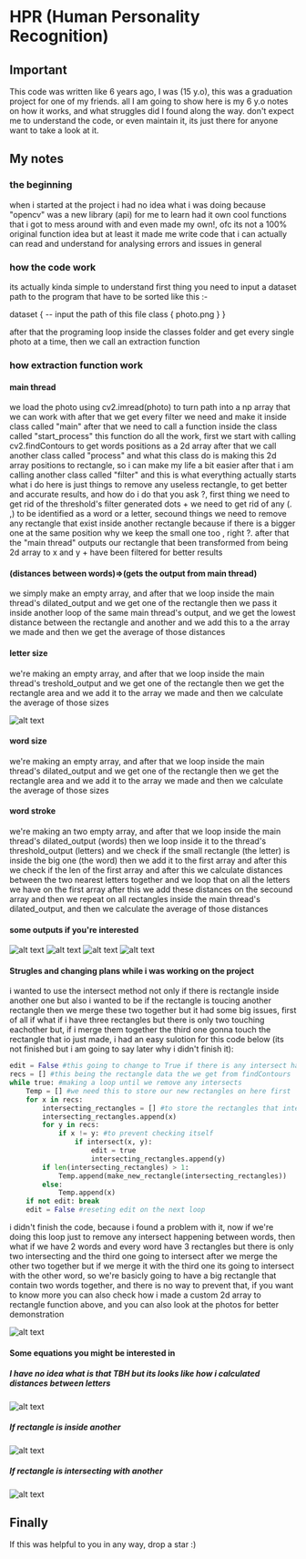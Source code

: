
# HPR (Human Personality Recognition)
## Important
 This code was written like 6 years ago, I was (15 y.o), this was a graduation project for one of my friends.
 all I am going to show here is my 6 y.o notes on how it works, and what struggles did I found along the way.
 don't expect me to understand the code, or even maintain it, its just there for anyone want to take a look at it.
## My notes
### the beginning
when i started at the project i had no idea what i was doing
because "opencv" was a new library (api) for me to learn
had it own cool functions that i got to mess around with
and even made my own!, ofc its not a 100% original function
idea but at least it made me write code that i can actually 
can read and understand for analysing errors and issues in general

### how the code work
its actually kinda simple to understand
first thing you need to input a dataset path
to the program that have to be sorted like this :-

dataset { -- input the path of this file
    class {
        photo.png
    }
}

after that the programing loop inside the classes folder
and get every single photo at a time, then we call an extraction function

### how extraction function work

#### main thread
we load the photo using cv2.imread(photo) to turn path into a np array that we can work with
after that we get every filter we need and make it inside class called "main"
after that we need to call a function inside the class called "start_process"
this function do all the work, first we start with calling cv2.findContours to get words
positions as a 2d array after that we call another class called "process" and what this class do 
is making this 2d array positions to rectangle, so i can make my life a bit easier
after that i am calling another class called "filter" and this is what everything actually 
starts what i do here is just things to remove any useless rectangle, to get better and 
accurate results, and how do i do that you ask ?, first thing we need to get rid of the 
threshold's filter generated dots + we need to get rid of any (. ,) to be identified as
a word or a letter, secound things we need to remove any rectangle that exist inside another
rectangle because if there is a bigger one at the same position why we keep the small one
too , right ?.
after that the "main thread" outputs our rectangle that been transformed from being 2d array 
to x and y + have been filtered for better results

#### (distances between words)=>(gets the output from main thread)
we simply make an empty array, and after that we loop inside the main thread's dilated_output
and we get one of the rectangle then we pass it inside another loop of the same 
main thread's output, and we get the lowest distance between the rectangle and another
and we add this to a the array we made and then we get the average of those distances

####  letter size
we're making an empty array, and after that we loop inside the main thread's treshold_output
and we get one of the rectangle then we get the rectangle area and we add it to the array
we made and then we calculate the average of those sizes

![alt text](https://github.com/DrunkTaric/hpr/blob/master/outputs/letter_recognition.png?raw=true?raw=true "Title")

#### word size
we're making an empty array, and after that we loop inside the main thread's dilated_output
and we get one of the rectangle then we get the rectangle area and we add it to the array
we made and then we calculate the average of those sizes

#### word stroke
we're making an two empty array, and after that we loop inside the main thread's dilated_output (words)
then we loop inside it to the thread's threshold_output (letters) and we check if the 
small rectangle (the letter) is inside the big one (the word) then we add it to the first array
and after this we check if the len of the first array and after this we calculate distances between
the two nearest letters together and we loop that on all the letters we have on the first array
after this we add these distances on the secound array and then we repeat on all rectangles inside the 
main thread's dilated_output, and then we calculate the average of those distances

#### some outputs if you're interested
![alt text](https://github.com/DrunkTaric/hpr/blob/master/outputs/output_example_1.png?raw=true "Title")
![alt text](https://github.com/DrunkTaric/hpr/blob/master/outputs/output_example_2.png?raw=true "Title")
![alt text](https://github.com/DrunkTaric/hpr/blob/master/outputs/output_example_3.png?raw=true "Title")
![alt text](https://github.com/DrunkTaric/hpr/blob/master/outputs/output_example_4.png?raw=true "Title")

#### Strugles and changing plans while i was working on the project
i wanted to use the intersect method not only if there is rectangle inside another one
but also i wanted to be if the rectangle is toucing another rectangle then we merge these two
together but it had some big issues, first of all if what if i have three rectangles
but there is only two touching eachother but, if i merge them together the third one
gonna touch the rectangle that io just made, i had an easy sulotion for this 
code below (its not finished but i am going to say later why i didn't finish it):
```python
edit = False #this going to change to True if there is any intersect happend between two rectangles
recs = [] #this being the rectangle data the we get from findContours
while true: #making a loop until we remove any intersects
    Temp = [] #we need this to store our new rectangles on here first
    for x in recs:
        intersecting_rectangles = [] #to store the rectangles that intersect with the rectangle (x)
        intersecting_rectangles.append(x)
        for y in recs:
            if x != y: #to prevent checking itself
                if intersect(x, y):
                    edit = true
                    intersecting_rectangles.append(y)
        if len(intersecting_rectangles) > 1:
            Temp.append(make_new_rectangle(intersecting_rectangles))
        else:
            Temp.append(x)
    if not edit: break
    edit = False #reseting edit on the next loop
```
i didn't finish the code, because i found a problem with it, now if we're doing this loop
just to remove any intersect happening between words, then what if we have 2 words 
and every word have 3 rectangles but there is only two intersecting and the third one
going to intersect after we merge the other two together but if we merge it with the third one
its going to intersect with the other word, so we're basicly going to have a big rectangle
that contain two words together, and there is no way to prevent that, if you want to know 
more you can also check how i made a custom 2d array to rectangle function above, and you can 
also look at the photos for better demonstration

![alt text](https://github.com/DrunkTaric/hpr/blob/master/outputs/my_problem.png?raw=true "Title")

#### Some equations you might be interested in
##### I have no idea what is that TBH but its looks like how i calculated distances between letters
![alt text](https://github.com/DrunkTaric/hpr/blob/master/outputs/something_idk.png?raw=true "Title")
##### If rectangle is inside another
![alt text](https://github.com/DrunkTaric/hpr/blob/master/outputs/is_inside_another.png?raw=true "Title")
##### If rectangle is intersecting with another
![alt text](https://github.com/DrunkTaric/hpr/blob/master/outputs/is_itersecting.png?raw=true "Title")
## Finally
If this was helpful to you in any way, drop a star :)
